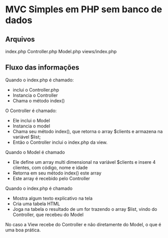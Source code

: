 # MVC Simples em PHP sem banco de dados

## Arquivos

index.php
Controller.php
Model.php
views/index.php

## Fluxo das informações

Quando o index.php é chamado:

- inclui o Controller.php
- Instancia o Controller
- Chama o método index()

O Controller é chamado:

- Ele inclui o Model
- Instancia o model
- Chama seu método index(), que retorna o array $clients e armazena na variável $list;
- Então o Controller inclui o index.php da view.

Quando o Model é chamado

- Ele define um array multi dimensional na variável $clients e insere 4 clientes, com código, nome e idade
- Retorna em seu método index() este array
- Este array é recebido pelo Controller

Quando o index.php é chamado

- Mostra algum texto explicativo na tela
- Cria uma tabela HTML
- Joga na tabela o resultado de um for trazendo o array $list, vindo do Controller, que recebeu do Model

No caso a View recebe do Controller e não diretamente do Model, o que é uma boa prática.


